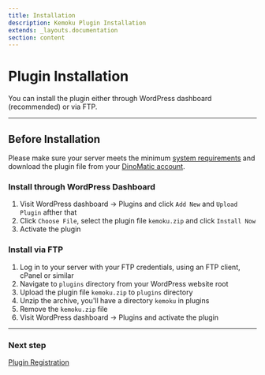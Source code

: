 ```yaml
---
title: Installation
description: Kemoku Plugin Installation
extends: _layouts.documentation
section: content
---
```


# Plugin Installation

You can install the plugin either through WordPress dashboard (recommended) or via FTP.

---

## Before Installation

Please make sure your server meets the minimum [system requirements](/docs/kemoku) and download the plugin file from your [DinoMatic account](https://dinomatic.com/account).

### Install through WordPress Dashboard

1. Visit WordPress dashboard &#8594; Plugins and click `Add New` and `Upload Plugin` afther that
2. Click `Choose File`, select the plugin file `kemoku.zip` and click `Install Now`
3. Activate the plugin

### Install via FTP

1. Log in to your server with your FTP credentials, using an FTP client, cPanel or similar
2. Navigate to `plugins` directory from your WordPress website root
3. Upload the plugin file `kemoku.zip` to `plugins` directory
4. Unzip the archive, you'll have a directory `kemoku` in plugins
5. Remove the `kemoku.zip` file
6. Visit WordPress dashboard &#8594; Plugins and activate the plugin

---

### Next step

[Plugin Registration](/docs/kemoku/registration)
